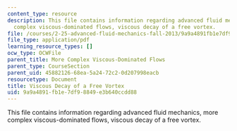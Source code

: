 ```yaml
---
content_type: resource
description: This file contains information regarding advanced fluid mechanics, more
  complex viscous-dominated flows, viscous decay of a free vortex.
file: /courses/2-25-advanced-fluid-mechanics-fall-2013/9a9a4891fb1e7df98849e3b640ccdd88_MIT2_25F13_ViscousDecay.pdf
file_type: application/pdf
learning_resource_types: []
ocw_type: OCWFile
parent_title: More Complex Viscous-Dominated Flows
parent_type: CourseSection
parent_uid: 45882126-68ea-5a24-72c2-0d207998eacb
resourcetype: Document
title: Viscous Decay of a Free Vortex
uid: 9a9a4891-fb1e-7df9-8849-e3b640ccdd88
---
```

This file contains information regarding advanced fluid mechanics, more complex viscous-dominated flows, viscous decay of a free vortex.

